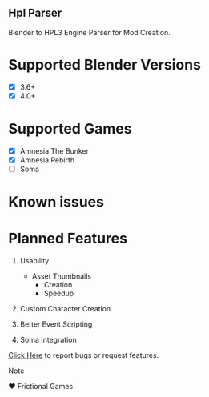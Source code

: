 ## Hpl Parser
 Blender to HPL3 Engine Parser for Mod Creation.

# Supported Blender Versions
- [x] 3.6+
- [x] 4.0+

# Supported Games
- [x] Amnesia The Bunker
- [x] Amnesia Rebirth
- [ ] Soma

# Known issues

# Planned Features
1. Usability
   - Asset Thumbnails
     - Creation
     - Speedup

1. Custom Character Creation
1. Better Event Scripting
1. Soma Integration

[Click Here](https://github.com/rbx775/HplParser/issues) to report bugs or request features.


> [!NOTE]
> ❤️ Frictional Games